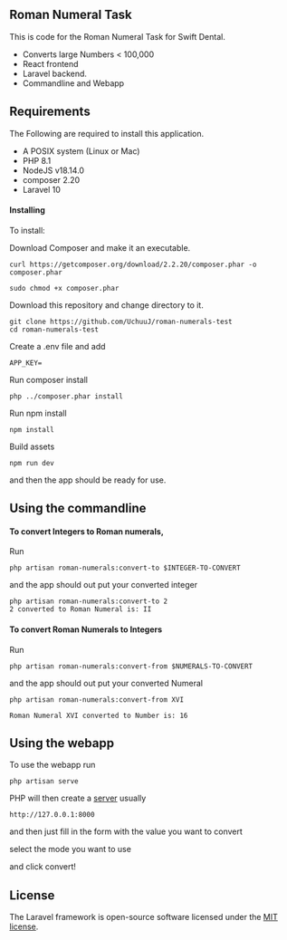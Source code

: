 

## Roman Numeral Task

This is code for the Roman Numeral Task for Swift Dental.

- Converts large Numbers < 100,000
- React frontend
- Laravel backend.
- Commandline and Webapp



## Requirements

The Following are required to install this application.

- A POSIX system (Linux or Mac)
- PHP 8.1 
- NodeJS v18.14.0
- composer 2.20
- Laravel 10 

#### Installing 
To install: 

Download Composer and make it an executable.


````
curl https://getcomposer.org/download/2.2.20/composer.phar -o composer.phar

sudo chmod +x composer.phar
````


Download this repository and change directory to it.
````
git clone https://github.com/UchuuJ/roman-numerals-test
cd roman-numerals-test
````

Create a .env file and add

```
APP_KEY=
```

Run composer install
```
php ../composer.phar install
```

Run npm install
```
npm install
```

Build assets 
```
npm run dev
```

and then the app should be ready for use.

## Using the commandline

#### To convert Integers to Roman numerals,

Run 
```
php artisan roman-numerals:convert-to $INTEGER-TO-CONVERT
```
and the app should out put your converted integer 

```
php artisan roman-numerals:convert-to 2
2 converted to Roman Numeral is: II
```

#### To convert Roman Numerals to Integers

Run
```
php artisan roman-numerals:convert-from $NUMERALS-TO-CONVERT
```
and the app should out put your converted Numeral

```
php artisan roman-numerals:convert-from XVI

Roman Numeral XVI converted to Number is: 16
```

## Using the webapp

To use the webapp run
```
php artisan serve
``` 
PHP will then create a [server](http://127.0.0.1:8000) usually 
```
http://127.0.0.1:8000
```

and then just fill in the form with the value you want to convert
 
select the mode you want to use 

and click convert! 


## License

The Laravel framework is open-source software licensed under the [MIT license](https://opensource.org/licenses/MIT).
